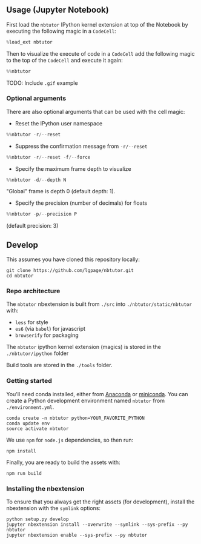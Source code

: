 
## Usage (Jupyter Notebook)
First load the `nbtutor` IPython kernel extension at top of the Notebook by
executing the following magic in a `CodeCell`:
```python
%load_ext nbtutor
```

Then to visualize the execute of code in a `CodeCell` add the following
magic to the top of the `CodeCell` and execute it again:
```python
%%nbtutor
```

TODO: Include `.gif` example

### Optional arguments
There are also optional arguments that can be used with the cell magic:

- Reset the IPython user namespace
```python
%%nbtutor -r/--reset
```

- Suppress the confirmation message from `-r/--reset`
```python
%%nbtutor -r/--reset -f/--force
```

- Specify the maximum frame depth to visualize
```python
%%nbtutor -d/--depth N
```
"Global" frame is depth 0 (default depth: 1).

- Specify the precision (number of decimals) for floats
```python
%%nbtutor -p/--precision P
```
(default precision: 3)


## Develop
This assumes you have cloned this repository locally:
```shell
git clone https://github.com/lgpage/nbtutor.git
cd nbtutor
```

### Repo architecture
The `nbtutor` nbextension is built from `./src` into
`./nbtutor/static/nbtutor` with:
- `less` for style
- `es6` (via `babel`) for javascript
- `browserify` for packaging

The `nbtutor` ipython kernel extension (magics) is stored in the
`./nbtutor/ipython` folder

Build tools are stored in the `./tools` folder.


### Getting started
You'll need conda installed, either from
[Anaconda](https://www.continuum.io/downloads) or
[miniconda](http://conda.pydata.org/miniconda.html).
You can create a Python development environment named `nbtutor` from
`./environment.yml`.

```shell
conda create -n nbtutor python=YOUR_FAVORITE_PYTHON
conda update env
source activate nbtutor
```

We use `npm` for `node.js` dependencies, so then run:
```shell
npm install
```

Finally, you are ready to build the assets with:
```shell
npm run build
```


### Installing the nbextension
To ensure that you always get the right assets (for development), install
the nbextension with the `symlink` options:
```shell
python setup.py develop
jupyter nbextension install --overwrite --symlink --sys-prefix --py nbtutor
jupyter nbextension enable --sys-prefix --py nbtutor
```

